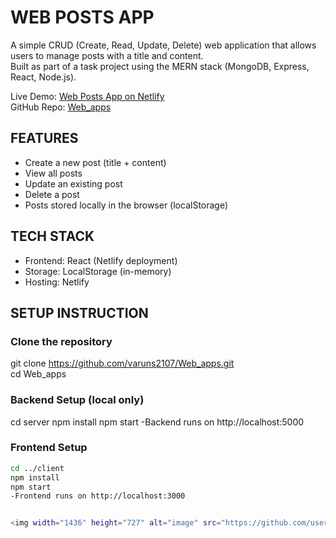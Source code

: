 # WEB POSTS APP

A simple CRUD (Create, Read, Update, Delete) web application that allows users to manage posts with a title and content.  
Built as part of a task project using the MERN stack (MongoDB, Express, React, Node.js).  

Live Demo: [Web Posts App on Netlify](https://webpostapp.netlify.app)  
GitHub Repo: [Web_apps](https://github.com/varuns2107/Web_apps)


## FEATURES
- Create a new post (title + content)
- View all posts
- Update an existing post
- Delete a post
- Posts stored locally in the browser (localStorage)

## TECH STACK
- Frontend: React (Netlify deployment)
- Storage: LocalStorage (in-memory)
- Hosting: Netlify


## SETUP INSTRUCTION

### Clone the repository
git clone https://github.com/varuns2107/Web_apps.git  
cd Web_apps  


### Backend Setup (local only)
cd server
npm install
npm start
-Backend runs on http://localhost:5000


### Frontend Setup
```bash
cd ../client
npm install
npm start
-Frontend runs on http://localhost:3000


<img width="1436" height="727" alt="image" src="https://github.com/user-attachments/assets/2348cd24-9563-471a-9a7e-7bd64fcade70" />

